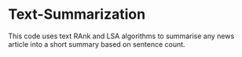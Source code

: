 # Text-Summarization
This code uses text RAnk and LSA algorithms to summarise any news article into a short summary based on sentence count.
